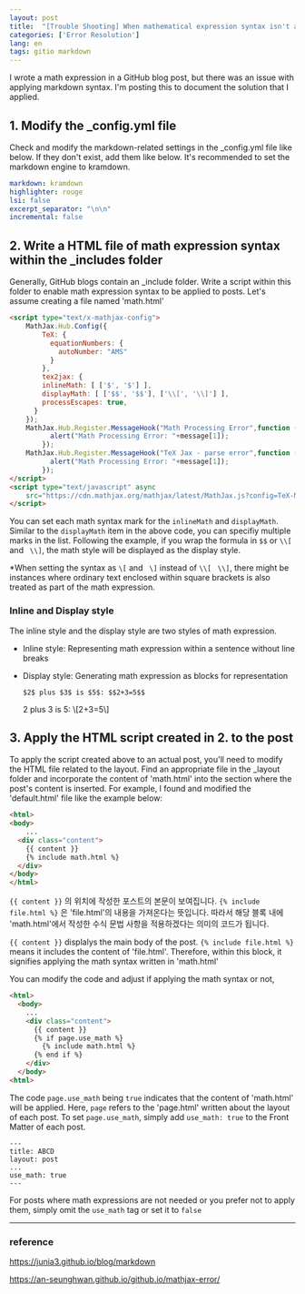 ```yaml
---
layout: post
title:  "[Trouble Shooting] When mathematical expression syntax isn't applying on GitHub Pages"
categories: ['Error Resolution']
lang: en
tags: gitio markdown
---
```




I wrote a math expression in a GitHub blog post, but there was an issue with applying markdown syntax. I'm posting this to document the solution that I applied. 



## 1. Modify the _config.yml file

Check and modify the markdown-related settings in the _config.yml file like below. If they don't exist, add them like below. It's recommended to set the markdown engine to kramdown.

```yaml
markdown: kramdown
highlighter: rouge
lsi: false
excerpt_separator: "\n\n"
incremental: false
```



## 2. Write a HTML file of math expression syntax within the _includes folder

Generally, GitHub blogs contain an _include folder. Write a script within this folder to enable math expression syntax to be applied to posts. Let's assume creating a file named 'math.html'

```html
<script type="text/x-mathjax-config">
    MathJax.Hub.Config({
        TeX: {
          equationNumbers: {
            autoNumber: "AMS"
          }
        },
        tex2jax: {
        inlineMath: [ ['$', '$'] ],
        displayMath: [ ['$$', '$$'], ['\\[', '\\]'] ],
        processEscapes: true,
      }
    });
    MathJax.Hub.Register.MessageHook("Math Processing Error",function (message) {
          alert("Math Processing Error: "+message[1]);
        });
    MathJax.Hub.Register.MessageHook("TeX Jax - parse error",function (message) {
          alert("Math Processing Error: "+message[1]);
        });
</script>
<script type="text/javascript" async
    src="https://cdn.mathjax.org/mathjax/latest/MathJax.js?config=TeX-MML-AM_CHTML">
</script>
```

You can set each math syntax mark for the ```inlineMath``` and ```displayMath```. Similar to the ```displayMath``` item in the above code, you can specifiy multiple marks in the list. Following the example, if you wrap the formula in ```$$``` or ```\\[``` and ``` \\]```, the math style will be displayed as the display style.

*When setting the syntax as ```\[``` and ``` \]``` instead of ```\\[``` ``` \\]```, there might be instances where ordinary text enclosed within square brackets is also treated as part of the math expression.



### Inline and Display style

The inline style and the display style are two styles of math expression. 

* Inline style: Representing math expression within a sentence without line breaks

* Display style: Generating math expression as blocks for representation

  ```
  $2$ plus $3$ is $5$: $$2+3=5$$
  ```

  $2$ plus $3$ is $5$: \\[2+3=5\\]

  

## 3. Apply the HTML script created in 2. to the post

To apply the script created above to an actual post, you'll need to modify the HTML file related to the layout. Find an appropriate file in the _layout folder and incorporate the content of 'math.html' into the section where the post's content is inserted. For example, I found and modified the 'default.html' file like the example below:

``````html
<html>
<body>
	...
  <div class="content">
    {{ content }}
    {% include math.html %}
  </div>
</body>
</html>
``````

```{{ content }}``` 의 위치에 작성한 포스트의 본문이 보여집니다. ```{% include file.html %}``` 은 'file.html'의 내용을 가져온다는 뜻입니다. 따라서 해당 블록 내에 'math.html'에서 작성한 수식 문법 사항을 적용하겠다는 의미의 코드가 됩니다. 

```{{ content }}``` displalys the main body of the post. ```{% include file.html %}``` means it includes the content of 'file.html'. Therefore, within this block, it signifies applying the math syntax written in 'math.html'

You can modify the code and adjust if applying the math syntax or not,

```html
<html>
  <body>
  	...
    <div class="content">
      {{ content }}
      {% if page.use_math %}
        {% include math.html %}
      {% end if %}
    </div>
  </body>
<html>
```

The code ```page.use_math``` being ```true``` indicates that the content of 'math.html' will be applied. Here, ```page``` refers to the 'page.html' written about the layout of each post. To set ```page.use_math```, simply add ```use_math: true``` to the Front Matter of each post.

```
---
title: ABCD
layout: post
...
use_math: true
---
```

For posts where math expressions are not needed or you prefer not to apply them, simply omit the ```use_math``` tag or set it to ```false``` 



---

### reference 

https://junia3.github.io/blog/markdown

https://an-seunghwan.github.io/github.io/mathjax-error/





